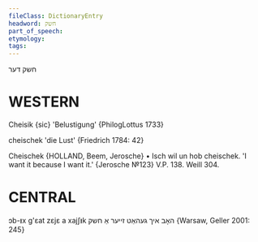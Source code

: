 ```yaml
---
fileClass: DictionaryEntry
headword: חשק
part_of_speech: 
etymology: 
tags: 
---
```

חשק
דער

WESTERN
========

Cheisik {sic} 'Belustigung' {PhilogLottus 1733}

cheischek 'die Lust' {Friedrich 1784: 42}

Cheischek {HOLLAND, Beem, Jerosche}
	•	Isch wil un hob cheischek. 'I want it because I want it.' {Jerosche №123}
V.P. 138.
Weill 304.

CENTRAL
========

ɔb-ᵻx g'ɛat zɛjɛ a xajʃᵻk האָב איך געהאַט זייער אַ חשק {Warsaw, Geller 2001: 245}